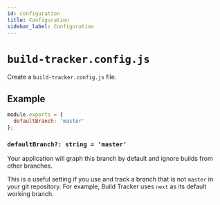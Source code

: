 ```yaml
---
id: configuration
title: Configuration
sidebar_label: Configuration
---
```


# `build-tracker.config.js`

Create a `build-tracker.config.js` file.

## Example

```js
module.exports = {
  defaultBranch: 'master'
};
```

### `defaultBranch?: string = 'master'`

Your application will graph this branch by default and ignore builds from other branches.

This is a useful setting if you use and track a branch that is not `master` in your git repository. For example, Build Tracker uses `next` as its default working branch.
